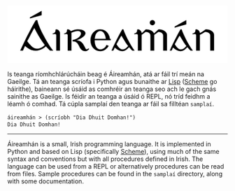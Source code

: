 
<p align="center">
  <img src="aireamhan.png">
</p>

Is teanga ríomhchlárúcháin beag é Áireamhán, atá ar fáil trí meán na Gaeilge.  Tá an teanga scríofa i Python agus bunaithe ar [Lisp](https://en.wikipedia.org/wiki/Lisp_(programming_language)) ([Scheme](http://norvig.com/lispy.html) go háirithe), baineann sé úsáid as comhréir an teanga seo ach le gach gnás sainithe as Gaeilge. Is féidir an teanga a úsáid ó REPL, nó tríd feidhm a léamh ó comhad. Tá cúpla samplaí den teanga ar fáil sa filltéan ```samplaí```.


```
áireamhán > (scríobh "Dia Dhuit Domhan!")
Dia Dhuit Domhan!
```

---

Áireamhán is a small, Irish programming language. It is implemented in Python and based on Lisp (specifically [Scheme](http://norvig.com/lispy.html)), using much of the same syntax and conventions but with all procedures defined in Irish. The language can be used from a REPL or alternatively procedures can be read from files. Sample procedures can be found in the ```samplaí``` directory, along with some documentation.
